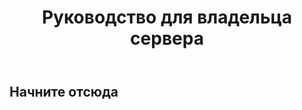 ﻿---
title: Руководство для владельца сервера
createTime: 2024/12/27 16:29:32
permalink: /ru/doc/owner/
---

## Начните отсюда

<LinkCard icon="emojione-v1:airplane-departure" title="Быстрый старт" href="/ru/doc/owner/install/" />

<LinkCard icon="emojione-v1:document" title="Справочник по конфигурации" href="/ru/doc/owner/config-ref/overview/" />

